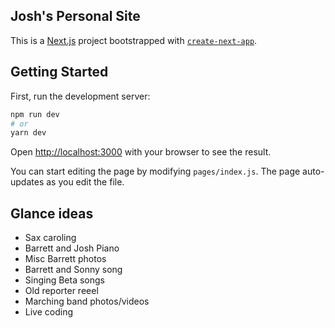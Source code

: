 ## Josh's Personal Site

This is a [Next.js](https://nextjs.org/) project bootstrapped with [`create-next-app`](https://github.com/zeit/next.js/tree/canary/packages/create-next-app).

## Getting Started

First, run the development server:

```bash
npm run dev
# or
yarn dev
```

Open [http://localhost:3000](http://localhost:3000) with your browser to see the result.

You can start editing the page by modifying `pages/index.js`. The page auto-updates as you edit the file.

## Glance ideas

- Sax caroling
- Barrett and Josh Piano
- Misc Barrett photos
- Barrett and Sonny song
- Singing Beta songs
- Old reporter reeel
- Marching band photos/videos
- Live coding
